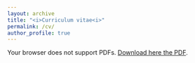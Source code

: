 ```yaml
---
layout: archive
title: "<i>Curriculum vitae<i>"
permalink: /cv/
author_profile: true
---
```


<object
  data="https://github.com/GonzalezRvirus/RubenGonzalez.github.io/raw/master/_pages/CV.pdf"
  type="application/pdf"
  width="100%"
  height="100%">
  <p>Your browser does not support PDFs.
    <a href="https://github.com/GonzalezRvirus/RubenGonzalez.github.io/raw/master/_pages/CV.pdf">Download here the PDF</a>.</p>
</object>
